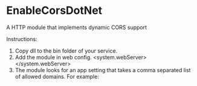 # EnableCorsDotNet
A HTTP module that implements dynamic CORS support

Instructions:

1.	Copy dll to the bin folder of your service.
2.	Add the module in web config.
    <system.webServer>
      <modules>
        <add name="CorsModule" type="EnableCorsDotNet.CorsModule"/>
      </modules>
    </system.webServer>
3.	The module looks for an app setting that takes a comma separated list of allowed domains. For example:
<add key ="allowedOrigins" value="http://www.mysite.com, https://checkout.mysite.com"/>
